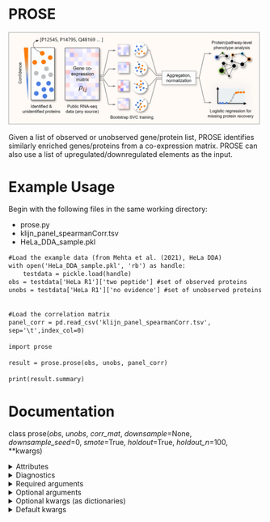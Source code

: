 # PROSE
![Schematic](https://github.com/bwbio/PROSE/blob/assets/Schematic.jpg)

Given a list of observed or unobserved gene/protein list, PROSE identifies similarly enriched genes/proteins from a co-expression matrix. PROSE can also use a list of upregulated/downregulated elements as the input.

# Example Usage

Begin with the following files in the same working directory:
- prose.py
- klijn_panel_spearmanCorr.tsv
- HeLa_DDA_sample.pkl

```
#Load the example data (from Mehta et al. (2021), HeLa DDA)
with open('HeLa_DDA_sample.pkl', 'rb') as handle:
    testdata = pickle.load(handle)
obs = testdata['HeLa R1']['two peptide'] #set of observed proteins
unobs = testdata['HeLa R1']['no evidence'] #set of unobserved proteins


#Load the correlation matrix
panel_corr = pd.read_csv('klijn_panel_spearmanCorr.tsv', sep='\t',index_col=0)

import prose

result = prose.prose(obs, unobs, panel_corr)

print(result.summary)
```


# Documentation

class prose(_obs_, _unobs_, _corr_mat_, _downsample_=None, _downsample_seed_=0, _smote_=True, _holdout_=True, _holdout_n_=100, \**kwargs)


<details><summary>Attributes</summary>
   
- _**summary**_: (pandas.DataFrame) a summary of classifier results
- _**clf**_: fitted sklearn.SVM.LinearSVC object
- _**lr**_: fitted sklearn.linear_model.LogisticRegression object
</details>

    
<details><summary>Diagnostics</summary>
   
- _**clf_report_train**_: classification metrics on training set
- _**cm_train**_: confusion matrix on training set
- _**f1_train**_: F1 score on training set
- _**clf_report**_: classification metrics on test set (requires holdout=True)
- _**cm**_: confusion matrix on test set (requires holdout=True)
- _**f1**_: F1 score on test set (requires holdout=True)
- _**runtime**_: runtime in seconds
</details>
    
<details><summary>Required arguments</summary>
    
- _**obs**_: (set/list/1D-like) observed proteins
- _**unobs**_: (set/list/1D-like) unobserved proteins
- _**corr_mat**_: (pandas.DataFrame) df with panel protein IDs as columns and tested protein IDs as indices
</details>
   
<details><summary>Optional arguments</summary>
    
- _**downsample**_: (int) the number of proteins the majority class will be downsampled to. Default = None
- _**downsample_seed**_: (int) random seed for downsampling. Default = 0
- _**smote**_: (bool) whether to carry out synthetic minority oversampling. Default = True
- _**holdout**_: (bool) whether to holdout a test set for model validation. Default = True
- _**holdout_n**_: (int) number of holdout proteins in each class. Default = 100
</details>
    
<details><summary>Optional kwargs (as dictionaries)</summary>
    
- _**svm_kwargs**_: pass to sklearn.svm.LinearSVC()
- _**bag_kwargs**_: pass to sklearn.ensemble.BaggingClassifier()
- _**train_test_kwargs**_: pass to sklearn.model_selection_train_test_split()
- _**logistic_kwargs**_: pass to sklearn.linear_model.LogisticRegression()
- _**smote_kwargs**_: pass to imblearn.oversampling.SMOTE()
</details>

<details><summary>Default kwargs</summary>
    
- _**logistic_kwargs**_ = {}
- _**svm_kwargs**_ = {}
- _**bag_kwargs**_ = {'n_estimators':100, 'max_samples':100, 'max_features':50}
- _**train_test_kwargs**_ = {'test_size':holdout_n*2, 'shuffle':True, 'random_state':}
</p></details>

